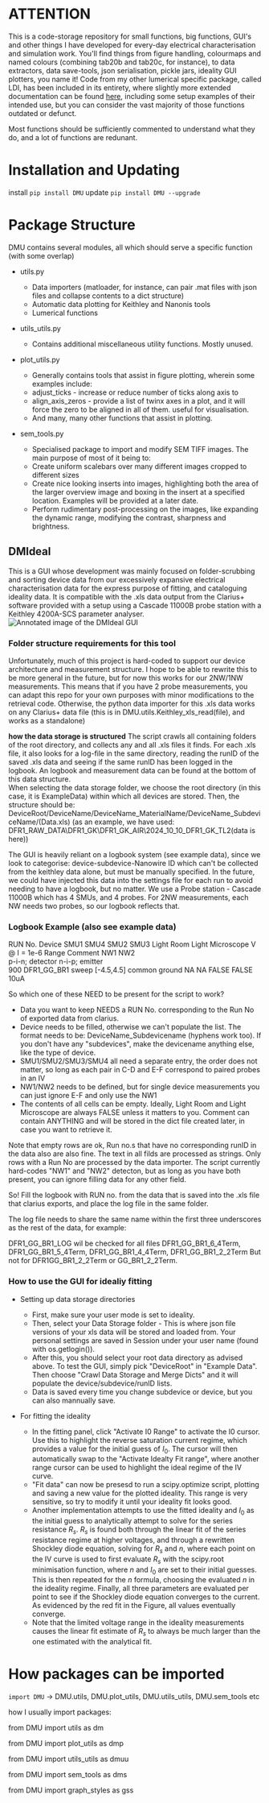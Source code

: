 # ATTENTION
This is a code-storage repository for small functions, big functions, GUI's and other things I have developed for every-day electrical characterisation and simulation work. You'll find things from figure handling, colourmaps and named colours (combining tab20b and tab20c, for instance), to data extractors, data save-tools, json serialisation, pickle jars, ideality GUI plotters, you name it!
Code from my other lumerical specific package, called LDI, has been included in its entirety, where slightly more extended documentation can be found [here](https://github.com/DeltaMod/LDI), including some setup examples of their intended use, but you can consider the vast majority of those functions outdated or defunct. 

Most functions should be sufficiently commented to understand what they do, and a lot of functions are redunant.
# Installation and Updating 
install ```pip install DMU```
update ```pip install DMU --upgrade```

# Package Structure
DMU contains several modules, all which should serve a specific function (with some overlap)
* utils.py
  * Data importers (matloader, for instance, can pair .mat files with json files and collapse contents to a dict structure)
  * Automatic data plotting for Keithley and Nanonis tools
  * Lumerical functions  
* utils_utils.py
  * Contains additional miscellaneous utility functions. Mostly unused.
  
* plot_utils.py
  * Generally contains tools that assist in figure plotting, wherein some examples include:
  * adjust_ticks - increase or reduce number of ticks along axis to
  * align_axis_zeros - provide a list of twinx axes in a plot, and it will force the zero to be aligned in all of them. useful for visualisation.
  * And many, many other functions that assist in plotting.
  
* sem_tools.py
  * Specialised package to import and modify SEM TIFF images. The main purpose of most of it being to:
  * Create uniform scalebars over many different images cropped to different sizes
  * Create nice looking inserts into images, highlighting both the area of the larger overview image and boxing in the insert at a specified location. Examples will be provided at a later date.
  * Perform rudimentary post-processing on the images, like expanding the dynamic range, modifying the contrast, sharpness and brightness.
## DMIdeal
This is a GUI whose development was mainly focused on folder-scrubbing and sorting device data from our excessively expansive electrical characterisation data for the express purpose of fitting, and cataloguing ideality data. It is compatible with the .xls data output from the Clarius+ software provided with a setup using a Cascade 11000B probe station with a Keithley 4200A-SCS parameter analyser.
![Annotated image of the DMIdeal GUI](ReadMe_Assets/DMIdealGUI_Image.png)

### Folder structure requirements for this tool 
Unfortunately, much of this project is hard-coded to support our device architecture and measurement structure. I hope to be able to rewrite this to be more general in the future, but for now this works for our 2NW/1NW measurements. This means that if you have 2 probe measurements, you can adapt this repo for your own purposes with minor modifications to the retrieval code. Otherwise, the python data importer for this .xls data works on any Clarius+ data file (this is in DMU.utils.Keithley_xls_read(file), and works as a standalone) 

**how the data storage is structured**
The script crawls all containing folders of the root directory, and collects any and all .xls files it finds. For each .xls file, it also looks for a log-file in the same directory, reading the runID of the saved .xls data and seeing if the same runID has been logged in the logbook. An logbook and measurement data can be found at the bottom of this data structure.   
When selecting the data storage folder, we choose the root directory (in this case, it is ExampleData) within which all devices are stored. Then, the structure should be:
DeviceRoot/DeviceName/DeviceName_MaterialName/DeviceName_SubdeviceName/(Data.xls)
(as an example, we have used: DFR1_RAW_DATA\DFR1_GK\DFR1_GK_AIR\2024_10_10_DFR1_GK_TL2\(data is here))

The GUI is heavily reliant on a logbook system (see example data), since we look to categorise: device-subdevice-Nanowire ID which can't be collected from the keithley data alone, but must be manually specified. In the future, we could have injected this data into the settings file for each run to avoid needing to have a logbook, but no matter.
We use a Probe station - Cascade 11000B which has 4 SMUs, and 4 probes. For 2NW measurements, each NW needs two probes, so our logbook reflects that.

### Logbook Example (also see example data)
RUN No.	Device	SMU1	SMU4	SMU2	SMU3	Light Room	Light Microscope	V @ I = 1e-6	Range	Comment
		NW1		NW2						
		p-i-n; detector		n-i-p; emitter						
900	DFR1_GG_BR1	sweep [-4.5,4.5]	common ground	NA	NA	FALSE	FALSE		10uA	

So which one of these NEED to be present for the script to work? 
- Data you want to keep NEEDS a RUN No. corresponding to the Run No of exported data from clarius.
- Device needs to be filled, otherwise we can't populate the list. The format needs to be: DeviceName_Subdevicename (hyphens work too). If you don't have any "subdevices", make the devicename anything else, like the type of device.
- SMU1/SMU2/SMU3/SMU4 all need a separate entry, the order does not matter, so long as each pair in C-D and E-F correspond to paired probes in an IV
- NW1/NW2 needs to be defined, but for single device measurements you can just ignore E-F and only use the NW1
- The contents of all cells can be empty. Ideally, Light Room and Light Microscope are always FALSE unless it matters to you. Comment can contain ANYTHING and will be stored in the dict file created later, in case you want to retrieve it.

Note that empty rows are ok,  Run no.s that have no corresponding runID in the data also are also fine. The text in all filds are processed as strings.
Only rows with a Run No are processed by the data importer.
The script currently hard-codes "NW1" and "NW2" detecton, but as long as you have both present, you can ignore filling data for any other field.

So! Fill the logbook with RUN no. from the data that is saved into the .xls file that clarius exports, and place the log file in the same folder.

The log file needs to share the same name within the first three underscores as the rest of the data, for example:

DFR1_GG_BR1_LOG wil be checked for all files DFR1_GG_BR1_6_4Term, DFR1_GG_BR1_5_4Term, DFR1_GG_BR1_4_4Term, DFR1_GG_BR1_2_2Term
But not for DFR1GG_BR1_2_2Term or GG_BR1_2_2Term.

### How to use the GUI for idealiy fitting
* Setting up data storage directories
	* First, make sure your user mode is set to ideality.
	* Then, select your Data Storage folder - This is where json file versions of your xls data will be stored and loaded from. Your personal settings are saved in Session under your user name (found with os.getlogin()).
	* After this, you should select your root data directory as advised above. To test the GUI, simply pick "DeviceRoot" in "Example Data". Then choose "Crawl Data Storage and Merge Dicts" and it will populate the device/subdevice/runID lists.
	* Data is saved every time you change subdevice or device, but you can also mannually save.

* For fitting the ideality
	* In the fitting panel, click "Activate I0 Range" to activate the I0 cursor. Use this to highlight the reverse saturation current regime, which provides a value for the initial guess of $I_0$. The cursor will then automatically swap to the "Activate Idealty Fit range", where another range cursor can be used to highlight the ideal regime of the IV curve.
 	* "Fit data" can now be presesd to run a scipy.optimize script, plotting and saving a new value for the plotted ideality. This range is very sensitive, so try to modify it until your ideality fit looks good.
  * Another implementation attempts to use the fitted ideality and $I_0$ as the initial guess to analytically attempt to solve for the series resistance $R_s$. $R_s$ is found both through the linear fit of the series resistance regime at higher voltages, and through a rewritten Shockley diode equation, solving for $R_s$ and $n$, where each point on the IV curve is used to first evaluate $R_s$ with the scipy.root minimisation function, where $n$ and $I_0$ are set to their initial guesses. This is then repeated for the $n$ formula, choosing the evaluated $n$ in the ideality regime. Finally, all three parameters are evaluated per point to see if the Shockley diode equation converges to the current. As evidenced by the red fit in the Figure, all values eventually converge.
  * Note that the limited voltage range in the ideality measurements causes the  linear fit estimate of $R_s$ to always be much larger than the one estimated with the analytical fit. 

# How packages can be imported  
```import DMU``` -> DMU.utils, DMU.plot_utils, DMU.utils_utils, DMU.sem_tools etc

how I usually import packages:

from DMU import utils as dm

from DMU import plot_utils as dmp

from DMU import utils_utils as dmuu

from DMU import sem_tools as dms

from DMU import graph_styles as gss

